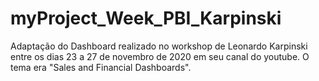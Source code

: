 # myProject_Week_PBI_Karpinski
Adaptação do Dashboard realizado no workshop de Leonardo Karpinski entre os dias 23 a 27 de novembro de 2020 em seu canal do youtube. O tema era "Sales and Financial Dashboards".
